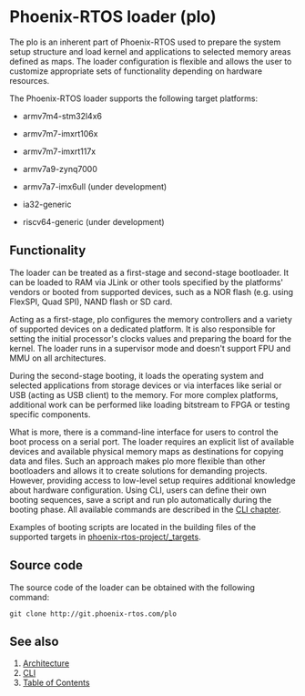 # Phoenix-RTOS loader (plo)
The plo is an inherent part of Phoenix-RTOS used to prepare the system setup structure and load kernel and applications to selected memory areas defined as maps.
The loader configuration is flexible and allows the user to customize appropriate sets of functionality depending on hardware resources.

The Phoenix-RTOS loader supports the following target platforms:

 * armv7m4-stm32l4x6

 * armv7m7-imxrt106x

 * armv7m7-imxrt117x

 * armv7a9-zynq7000

 * armv7a7-imx6ull (under development)

 * ia32-generic

 * riscv64-generic (under development)

## Functionality
The loader can be treated as a first-stage and second-stage bootloader. It can be loaded to RAM via JLink or other tools specified by the platforms' vendors or booted from supported devices, such as a NOR flash (e.g. using FlexSPI, Quad SPI), NAND flash or SD card.

Acting as a first-stage, plo configures the memory controllers and a variety of supported devices on a dedicated platform. It is also responsible for setting the initial processor's clocks values and preparing the board for the kernel. The loader runs in a supervisor mode and doesn't support FPU and MMU on all architectures.

During the second-stage booting, it loads the operating system and selected applications from storage devices or via interfaces like serial or USB (acting as USB client) to the memory. For more complex platforms, additional work can be performed like loading bitstream to FPGA or testing specific components.

What is more, there is a command-line interface for users to control the boot process on a serial port. The loader requires an explicit list of available devices and available physical memory maps as destinations for copying data and files. Such an approach makes plo more flexible than other bootloaders and allows it to create solutions for demanding projects. However, providing access to low-level setup requires additional knowledge about hardware configuration. Using CLI, users can define their own booting sequences, save a script and run plo automatically during the booting phase. All available commands are described in the [CLI chapter](cmds.md).

Examples of booting scripts are located in the building files of the supported targets in [phoenix-rtos-project/_targets](https://github.com/phoenix-rtos/phoenix-rtos-project/tree/master/_targets).


## Source code

The source code of the loader can be obtained with the following command:

>
    git clone http://git.phoenix-rtos.com/plo

## See also

1. [Architecture](architecture.md)
2. [CLI](cli.md)
3. [Table of Contents](../README.md)
